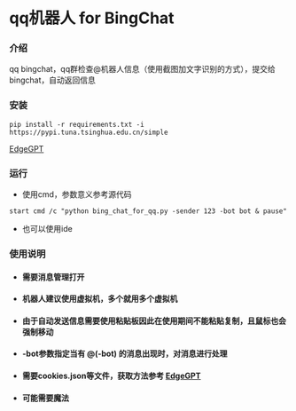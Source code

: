 # qq机器人 for BingChat

### 介绍
qq bingchat，qq群检查@机器人信息（使用截图加文字识别的方式），提交给bingchat，自动返回信息

### 安装
```
pip install -r requirements.txt -i https://pypi.tuna.tsinghua.edu.cn/simple
```
[EdgeGPT](https://github.com/acheong08/EdgeGPT)  

### 运行
+ 使用cmd，参数意义参考源代码
```
start cmd /c "python bing_chat_for_qq.py -sender 123 -bot bot & pause"
```
+ 也可以使用ide
### 使用说明
 + #### 需要消息管理打开
 + #### 机器人建议使用虚拟机，多个就用多个虚拟机
 + #### 由于自动发送信息需要使用粘贴板因此在使用期间不能粘贴复制，且鼠标也会强制移动
 + #### -bot参数指定当有 @(-bot) 的消息出现时，对消息进行处理
 + #### 需要cookies.json等文件，获取方法参考 [EdgeGPT](https://github.com/acheong08/EdgeGPT)
 + #### 可能需要魔法
